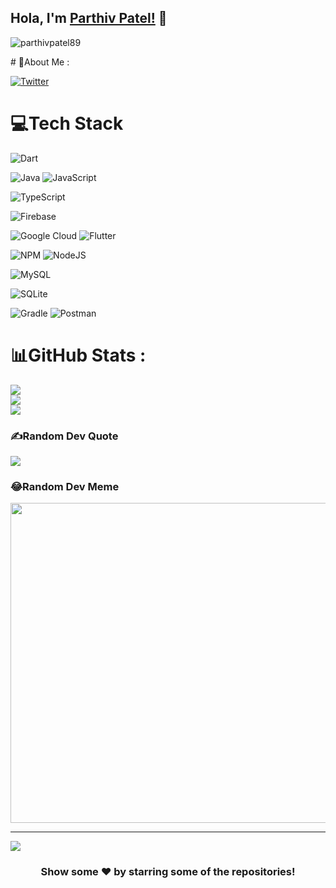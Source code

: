 
## Hola, I'm [Parthiv Patel!](https://sites.google.com/view/parthiv-patel/home) 👋
<!-- ### Hi there 👋 -->
<p align="left"> <img src="https://komarev.com/ghpvc/?username=parthivpatel89&label=Views&color=blue&style=plastic" alt="parthivpatel89" /> </p>
# 💫About Me :
<!--
**parthivpatel89/parthivpatel89** is a ✨ _special_ ✨ repository because its `README.md` (this file) appears on your GitHub profile.

Here are some ideas to get you started:-->
> Imagination is better then knowledge
- 🔭 I’m currently working on Hybrid Framework for Mobile App Development
- 🌱 I’m currently learning Flutter framework
- 👯 I’m looking to collaborate on various mobility projects
- 🤔 I’m looking for help with ...
- 💬 Ask me about Flutter or any tech-related stuff.
- :mailbox: How to reach me: parthiv89patel@gmail.com  :iphone:+917016555974
- 😄 Pronouns: He/His
- ⚡ Fun fact: Change is necessary

## 🌐Socials
[![Instagram](https://img.shields.io/badge/Instagram-%23E4405F.svg?logo=Instagram&logoColor=white)](https://instagram.com/i_am_parthivpatel) 
[![LinkedIn](https://img.shields.io/badge/LinkedIn-%230077B5.svg?logo=linkedin&logoColor=white)](https://linkedin.com/in/parthivpatel89) 
<!-- [![Medium](https://img.shields.io/badge/Medium-12100E?logo=medium&logoColor=white)](https://medium.com/@imthepk) 
[![Reddit](https://img.shields.io/badge/Reddit-%23FF4500.svg?logo=Reddit&logoColor=white)](https://reddit.com/user/imthepk)  -->
[![Twitter](https://img.shields.io/badge/Twitter-%231DA1F2.svg?logo=Twitter&logoColor=white)](https://twitter.com/parthivpatel89) 
<!-- [![YouTube](https://img.shields.io/badge/YouTube-%23FF0000.svg?logo=YouTube&logoColor=white)](https://youtube.com/c/hellocodepur)  -->


# 💻Tech Stack
<!-- ![C#](https://img.shields.io/badge/c%23-%23239120.svg?style=for-the-badge&logo=c-sharp&logoColor=white) -->
![Dart](https://img.shields.io/badge/dart-%230175C2.svg?style=for-the-badge&logo=dart&logoColor=white) 
<!-- ![Kotlin](https://img.shields.io/badge/kotlin-%230095D5.svg?style=for-the-badge&logo=kotlin&logoColor=white)  -->
![Java](https://img.shields.io/badge/java-%23ED8B00.svg?style=for-the-badge&logo=java&logoColor=white) 
![JavaScript](https://img.shields.io/badge/javascript-%23323330.svg?style=for-the-badge&logo=javascript&logoColor=%23F7DF1E) 
<!-- ![Solidity](https://img.shields.io/badge/Solidity-%23363636.svg?style=for-the-badge&logo=solidity&logoColor=white) 
![Swift](https://img.shields.io/badge/swift-F54A2A?style=for-the-badge&logo=swift&logoColor=white)  -->
![TypeScript](https://img.shields.io/badge/typescript-%23007ACC.svg?style=for-the-badge&logo=typescript&logoColor=white) 
<!-- ![Python](https://img.shields.io/badge/python-3670A0?style=for-the-badge&logo=python&logoColor=ffdd54) 
![AWS](https://img.shields.io/badge/AWS-%23FF9900.svg?style=for-the-badge&logo=amazon-aws&logoColor=white)  -->
![Firebase](https://img.shields.io/badge/firebase-%23039BE5.svg?style=for-the-badge&logo=firebase) 
<!-- ![Vercel](https://img.shields.io/badge/vercel-%23000000.svg?style=for-the-badge&logo=vercel&logoColor=white) 
![Netlify](https://img.shields.io/badge/netlify-%23000000.svg?style=for-the-badge&logo=netlify&logoColor=#00C7B7) 
![Heroku](https://img.shields.io/badge/heroku-%23430098.svg?style=for-the-badge&logo=heroku&logoColor=white)  -->
![Google Cloud](https://img.shields.io/badge/Google%20Cloud-%234285F4.svg?style=for-the-badge&logo=google-cloud&logoColor=white) 
![Flutter](https://img.shields.io/badge/Flutter-%2302569B.svg?style=for-the-badge&logo=Flutter&logoColor=white) 
<!-- ![Django](https://img.shields.io/badge/django-%23092E20.svg?style=for-the-badge&logo=django&logoColor=white) 
![DjangoREST](https://img.shields.io/badge/DJANGO-REST-ff1709?style=for-the-badge&logo=django&logoColor=white&color=ff1709&labelColor=gray)  -->
![NPM](https://img.shields.io/badge/NPM-%23000000.svg?style=for-the-badge&logo=npm&logoColor=white) 
![NodeJS](https://img.shields.io/badge/node.js-6DA55F?style=for-the-badge&logo=node.js&logoColor=white) 
<!-- ![React](https://img.shields.io/badge/react-%2320232a.svg?style=for-the-badge&logo=react&logoColor=%2361DAFB) 
![Vuetify](https://img.shields.io/badge/Vuetify-1867C0?style=for-the-badge&logo=vuetify&logoColor=AEDDFF) 
![Xamarin](https://img.shields.io/badge/Xamarin-3199DC?style=for-the-badge&logo=xamarin&logoColor=white) 
![Vue.js](https://img.shields.io/badge/vuejs-%2335495e.svg?style=for-the-badge&logo=vuedotjs&logoColor=%234FC08D) 
![TailwindCSS](https://img.shields.io/badge/tailwindcss-%2338B2AC.svg?style=for-the-badge&logo=tailwind-css&logoColor=white) 
![Redux](https://img.shields.io/badge/redux-%23593d88.svg?style=for-the-badge&logo=redux&logoColor=white) 
![Gatsby](https://img.shields.io/badge/Gatsby-%23663399.svg?style=for-the-badge&logo=gatsby&logoColor=white) 
![FastAPI](https://img.shields.io/badge/FastAPI-005571?style=for-the-badge&logo=fastapi) 
![Express.js](https://img.shields.io/badge/express.js-%23404d59.svg?style=for-the-badge&logo=express&logoColor=%2361DAFB)  -->
<!-- ![MongoDB](https://img.shields.io/badge/MongoDB-%234ea94b.svg?style=for-the-badge&logo=mongodb&logoColor=white)  -->
![MySQL](https://img.shields.io/badge/mysql-%2300f.svg?style=for-the-badge&logo=mysql&logoColor=white) 
<!-- ![Postgres](https://img.shields.io/badge/postgres-%23316192.svg?style=for-the-badge&logo=postgresql&logoColor=white)  -->
![SQLite](https://img.shields.io/badge/sqlite-%2307405e.svg?style=for-the-badge&logo=sqlite&logoColor=white) 
<!-- ![Realm](https://img.shields.io/badge/Realm-39477F?style=for-the-badge&logo=realm&logoColor=white) 
![Affinity Designer](https://img.shields.io/badge/affinitydesginer-%231B72BE.svg?style=for-the-badge&logo=affinity-designer&logoColor=white) 
![Canva](https://img.shields.io/badge/Canva-%2300C4CC.svg?style=for-the-badge&logo=Canva&logoColor=white) 	
![Figma](https://img.shields.io/badge/figma-%23F24E1E.svg?style=for-the-badge&logo=figma&logoColor=white)  -->
![Gradle](https://img.shields.io/badge/Gradle-02303A.svg?style=for-the-badge&logo=Gradle&logoColor=white) 
![Postman](https://img.shields.io/badge/Postman-FF6C37?style=for-the-badge&logo=postman&logoColor=white) 
<!-- ![Notion](https://img.shields.io/badge/Notion-%23000000.svg?style=for-the-badge&logo=notion&logoColor=white) 
![Swagger](https://img.shields.io/badge/-Swagger-%23Clojure?style=for-the-badge&logo=swagger&logoColor=white) 
![Terraform](https://img.shields.io/badge/terraform-%235835CC.svg?style=for-the-badge&logo=terraform&logoColor=white) 
![Docker](https://img.shields.io/badge/docker-%230db7ed.svg?style=for-the-badge&logo=docker&logoColor=white)
 -->
# 📊GitHub Stats :
![](https://github-readme-stats.vercel.app/api?username=parthivpatel89&theme=flag-india&hide_border=true&include_all_commits=false&count_private=false)<br/>
![](https://github-readme-streak-stats.herokuapp.com/?user=parthivpatel89&theme=flag-india&hide_border=true)<br/>
![](https://github-readme-stats.vercel.app/api/top-langs/?username=parthivpatel89&theme=flag-india&hide_border=true&include_all_commits=false&count_private=false&layout=compact)



### ✍️Random Dev Quote
![](https://quotes-github-readme.vercel.app/api?type=horizontal&theme=radical)

### 😂Random Dev Meme
<img src="https://random-memer.herokuapp.com/" width="512px"/>

---
[![](https://visitcount.itsvg.in/api?id=parthivpatel89&icon=0&color=1)](https://visitcount.itsvg.in)

<div align="center">

### Show some ❤️ by starring some of the repositories!

</div>
